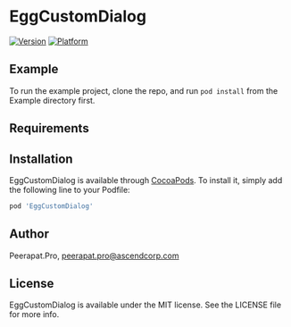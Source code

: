 # EggCustomDialog

[![Version](https://img.shields.io/cocoapods/v/EggCustomDialog.svg?style=flat)](https://cocoapods.org/pods/EggCustomDialog)
[![Platform](https://img.shields.io/cocoapods/p/EggCustomDialog.svg?style=flat)](https://cocoapods.org/pods/EggCustomDialog)

## Example

To run the example project, clone the repo, and run `pod install` from the Example directory first.

## Requirements

## Installation

EggCustomDialog is available through [CocoaPods](https://cocoapods.org). To install
it, simply add the following line to your Podfile:

```ruby
pod 'EggCustomDialog'
```

## Author

Peerapat.Pro, peerapat.pro@ascendcorp.com

## License

EggCustomDialog is available under the MIT license. See the LICENSE file for more info.
